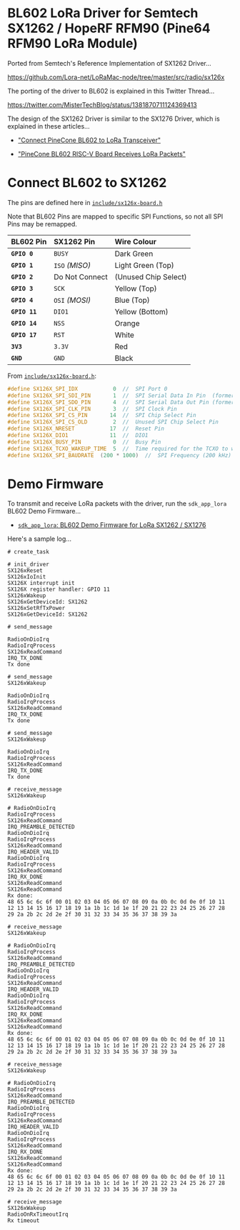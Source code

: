 # BL602 LoRa Driver for Semtech SX1262 / HopeRF RFM90 (Pine64 RFM90 LoRa Module)

Ported from Semtech's Reference Implementation of SX1262 Driver...

https://github.com/Lora-net/LoRaMac-node/tree/master/src/radio/sx126x

The porting of the driver to BL602 is explained in this Twitter Thread...

https://twitter.com/MisterTechBlog/status/1381870711124369413

The design of the SX1262 Driver is similar to the SX1276 Driver, which is explained in these articles...

- ["Connect PineCone BL602 to LoRa Transceiver"](https://lupyuen.github.io/articles/lora)

- ["PineCone BL602 RISC-V Board Receives LoRa Packets"](https://lupyuen.github.io/articles/lora2)

# Connect BL602 to SX1262

The pins are defined here in [`include/sx126x-board.h`](include/sx126x-board.h)

Note that BL602 Pins are mapped to specific SPI Functions, so not all SPI Pins may be remapped.

| BL602 Pin     | SX1262 Pin          | Wire Colour 
|:--------------|:--------------------|:-------------------
| __`GPIO 0`__  | `BUSY`              | Dark Green
| __`GPIO 1`__  | `ISO` _(MISO)_      | Light Green (Top)
| __`GPIO 2`__  | Do Not Connect      | (Unused Chip Select)
| __`GPIO 3`__  | `SCK`               | Yellow (Top)
| __`GPIO 4`__  | `OSI` _(MOSI)_      | Blue (Top)
| __`GPIO 11`__ | `DIO1`              | Yellow (Bottom)
| __`GPIO 14`__ | `NSS`               | Orange
| __`GPIO 17`__ | `RST`               | White
| __`3V3`__     | `3.3V`              | Red
| __`GND`__     | `GND`               | Black

From [`include/sx126x-board.h`](include/sx126x-board.h):

```c
#define SX126X_SPI_IDX           0  //  SPI Port 0
#define SX126X_SPI_SDI_PIN       1  //  SPI Serial Data In Pin  (formerly MISO)
#define SX126X_SPI_SDO_PIN       4  //  SPI Serial Data Out Pin (formerly MOSI)
#define SX126X_SPI_CLK_PIN       3  //  SPI Clock Pin
#define SX126X_SPI_CS_PIN       14  //  SPI Chip Select Pin
#define SX126X_SPI_CS_OLD        2  //  Unused SPI Chip Select Pin
#define SX126X_NRESET           17  //  Reset Pin
#define SX126X_DIO1             11  //  DIO1
#define SX126X_BUSY_PIN          0  //  Busy Pin
#define SX126X_TCXO_WAKEUP_TIME  5  //  Time required for the TCXO to wakeup (milliseconds)
#define SX126X_SPI_BAUDRATE  (200 * 1000)  //  SPI Frequency (200 kHz)
```

# Demo Firmware

To transmit and receive LoRa packets with the driver, run the `sdk_app_lora` BL602 Demo Firmware...

- [`sdk_app_lora`: BL602 Demo Firmware for LoRa SX1262 / SX1276 ](../../../customer_app/sdk_app_lora)

Here's a sample log...

```text
# create_task

# init_driver
SX126xReset
SX126xIoInit
SX126X interrupt init
SX126X register handler: GPIO 11
SX126xWakeup
SX126xGetDeviceId: SX1262
SX126xSetRfTxPower
SX126xGetDeviceId: SX1262

# send_message

RadioOnDioIrq
RadioIrqProcess
SX126xReadCommand
IRQ_TX_DONE
Tx done

# send_message
SX126xWakeup

RadioOnDioIrq
RadioIrqProcess
SX126xReadCommand
IRQ_TX_DONE
Tx done

# send_message
SX126xWakeup

RadioOnDioIrq
RadioIrqProcess
SX126xReadCommand
IRQ_TX_DONE
Tx done

# receive_message
SX126xWakeup

# RadioOnDioIrq
RadioIrqProcess
SX126xReadCommand
IRQ_PREAMBLE_DETECTED
RadioOnDioIrq
RadioIrqProcess
SX126xReadCommand
IRQ_HEADER_VALID
RadioOnDioIrq
RadioIrqProcess
SX126xReadCommand
IRQ_RX_DONE
SX126xReadCommand
SX126xReadCommand
Rx done: 
48 65 6c 6c 6f 00 01 02 03 04 05 06 07 08 09 0a 0b 0c 0d 0e 0f 10 11 12 13 14 15 16 17 18 19 1a 1b 1c 1d 1e 1f 20 21 22 23 24 25 26 27 28 29 2a 2b 2c 2d 2e 2f 30 31 32 33 34 35 36 37 38 39 3a 

# receive_message
SX126xWakeup

# RadioOnDioIrq
RadioIrqProcess
SX126xReadCommand
IRQ_PREAMBLE_DETECTED
RadioOnDioIrq
RadioIrqProcess
SX126xReadCommand
IRQ_HEADER_VALID
RadioOnDioIrq
RadioIrqProcess
SX126xReadCommand
IRQ_RX_DONE
SX126xReadCommand
SX126xReadCommand
Rx done: 
48 65 6c 6c 6f 00 01 02 03 04 05 06 07 08 09 0a 0b 0c 0d 0e 0f 10 11 12 13 14 15 16 17 18 19 1a 1b 1c 1d 1e 1f 20 21 22 23 24 25 26 27 28 29 2a 2b 2c 2d 2e 2f 30 31 32 33 34 35 36 37 38 39 3a 

# receive_message
SX126xWakeup

# RadioOnDioIrq
RadioIrqProcess
SX126xReadCommand
IRQ_PREAMBLE_DETECTED
RadioOnDioIrq
RadioIrqProcess
SX126xReadCommand
IRQ_HEADER_VALID
RadioOnDioIrq
RadioIrqProcess
SX126xReadCommand
IRQ_RX_DONE
SX126xReadCommand
SX126xReadCommand
Rx done: 
48 65 6c 6c 6f 00 01 02 03 04 05 06 07 08 09 0a 0b 0c 0d 0e 0f 10 11 12 13 14 15 16 17 18 19 1a 1b 1c 1d 1e 1f 20 21 22 23 24 25 26 27 28 29 2a 2b 2c 2d 2e 2f 30 31 32 33 34 35 36 37 38 39 3a 

# receive_message
SX126xWakeup
RadioOnRxTimeoutIrq
Rx timeout
```
